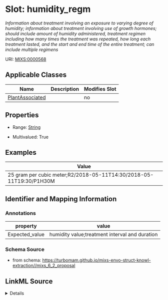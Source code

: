 # Slot: humidity_regm


_Information about treatment involving an exposure to varying degree of humidity; information about treatment involving use of growth hormones; should include amount of humidity administered, treatment regimen including how many times the treatment was repeated, how long each treatment lasted, and the start and end time of the entire treatment; can include multiple regimens_



URI: [MIXS:0000568](https://w3id.org/mixs/0000568)



<!-- no inheritance hierarchy -->




## Applicable Classes

| Name | Description | Modifies Slot |
| --- | --- | --- |
[PlantAssociated](PlantAssociated.md) |  |  no  |







## Properties

* Range: [String](String.md)

* Multivalued: True






## Examples

| Value |
| --- |
| 25 gram per cubic meter;R2/2018-05-11T14:30/2018-05-11T19:30/P1H30M |

## Identifier and Mapping Information





### Annotations

| property | value |
| --- | --- |
| Expected_value | humidity value;treatment interval and duration || Preferred_unit | gram per cubic meter |



### Schema Source


* from schema: https://turbomam.github.io/mixs-envo-struct-knowl-extraction//mixs_6_2_proposal




## LinkML Source

<details>
```yaml
name: humidity_regm
annotations:
  Expected_value:
    tag: Expected_value
    value: humidity value;treatment interval and duration
  Preferred_unit:
    tag: Preferred_unit
    value: gram per cubic meter
description: Information about treatment involving an exposure to varying degree of
  humidity; information about treatment involving use of growth hormones; should include
  amount of humidity administered, treatment regimen including how many times the
  treatment was repeated, how long each treatment lasted, and the start and end time
  of the entire treatment; can include multiple regimens
title: humidity regimen
notes:
- humidity
- regimen
examples:
- value: 25 gram per cubic meter;R2/2018-05-11T14:30/2018-05-11T19:30/P1H30M
from_schema: https://turbomam.github.io/mixs-envo-struct-knowl-extraction//mixs_6_2_proposal
rank: 1000
string_serialization: '{float} {unit};{Rn/start_time/end_time/duration}'
slot_uri: MIXS:0000568
multivalued: true
alias: humidity_regm
domain_of:
- PlantAssociated
range: string
required: false
recommended: false

```
</details>